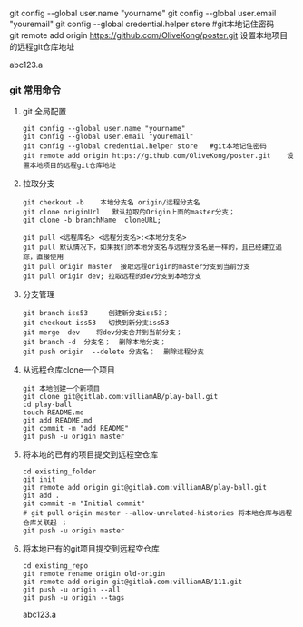 
git config --global user.name "yourname"
git config --global user.email "youremail"
git config --global credential.helper store   #git本地记住密码	
git remote add origin https://github.com/OliveKong/poster.git    设置本地项目的远程git仓库地址

abc123.a
### git 常用命令

1. git 全局配置

   ```
   git config --global user.name "yourname"
   git config --global user.email "youremail"
   git config --global credential.helper store   #git本地记住密码	
   git remote add origin https://github.com/OliveKong/poster.git    设置本地项目的远程git仓库地址
   ```

2. 拉取分支

   ```
   git checkout -b    本地分支名 origin/远程分支名
   git clone originUrl   默认拉取的Origin上面的master分支；
   git clone -b branchName  cloneURL;
   
   git pull <远程库名> <远程分支名>:<本地分支名>
   git pull 默认情况下，如果我们的本地分支名与远程分支名是一样的，且已经建立追踪，直接使用
   git pull origin master  接取远程origin的master分支到当前分支
   git pull origin dev; 拉取远程的dev分支到本地分支
   
   ```

3. 分支管理

   ```
   git branch iss53     创建新分支iss53；
   git checkout iss53   切换到新分支iss53
   git merge  dev    将dev分支合并到当前分支；
   git branch -d  分支名；  删除本地分支；
   git push origin  --delete 分支名；  删除远程分支
   ```

4. 从远程仓库clone一个项目

   ```
   git 本地创建一个新项目
   git clone git@gitlab.com:villiamAB/play-ball.git
   cd play-ball
   touch README.md
   git add README.md
   git commit -m "add README"
   git push -u origin master
   ```

5. 将本地的已有的项目提交到远程空仓库

   ```
   cd existing_folder
   git init
   git remote add origin git@gitlab.com:villiamAB/play-ball.git
   git add .
   git commit -m "Initial commit"
   # git pull origin master --allow-unrelated-histories 将本地仓库与远程仓库关联起 ；
   git push -u origin master
   ```
   
6. 将本地已有的git项目提交到远程空仓库
    ``` 
    cd existing_repo
    git remote rename origin old-origin
    git remote add origin git@gitlab.com:villiamAB/111.git
    git push -u origin --all
    git push -u origin --tags
    ```

    abc123.a